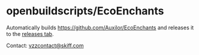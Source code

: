 # openbuildscripts/EcoEnchants

Automatically builds https://github.com/Auxilor/EcoEnchants and releases it to the [releases tab](https://github.com/openbuildscripts/EcoEnchants/releases/latest).

Contact: vzzcontact@skiff.com   